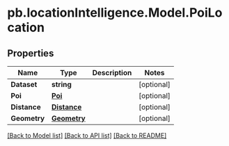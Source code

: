 # pb.locationIntelligence.Model.PoiLocation
## Properties

Name | Type | Description | Notes
------------ | ------------- | ------------- | -------------
**Dataset** | **string** |  | [optional] 
**Poi** | [**Poi**](Poi.md) |  | [optional] 
**Distance** | [**Distance**](Distance.md) |  | [optional] 
**Geometry** | [**Geometry**](Geometry.md) |  | [optional] 

[[Back to Model list]](../README.md#documentation-for-models) [[Back to API list]](../README.md#documentation-for-api-endpoints) [[Back to README]](../README.md)

